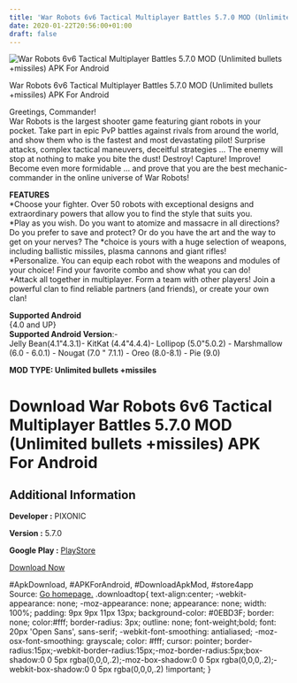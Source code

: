 ```yaml
---
title: 'War Robots 6v6 Tactical Multiplayer Battles 5.7.0 MOD (Unlimited bullets +missiles) APK For Android'
date: 2020-01-22T20:56:00+01:00
draft: false
---
```


![War Robots 6v6 Tactical Multiplayer Battles 5.7.0 MOD (Unlimited bullets +missiles) APK For Android](https://i0.wp.com/apkhome.net/wp-content/uploads/2020/01/War-Robots-6v6-Tactical-Multiplayer-Battles-5.7.0-MOD-Unlimited-bullets-missiles.png "War Robots 6v6 Tactical Multiplayer Battles 5.7.0 MOD (Unlimited bullets +missiles) APK For Android")

  

War Robots 6v6 Tactical Multiplayer Battles 5.7.0 MOD (Unlimited bullets +missiles) APK For Android

Greetings, Commander!  
War Robots is the largest shooter game featuring giant robots in your pocket. Take part in epic PvP battles against rivals from around the world, and show them who is the fastest and most devastating pilot! Surprise attacks, complex tactical maneuvers, deceitful strategies ... The enemy will stop at nothing to make you bite the dust! Destroy! Capture! Improve! Become even more formidable ... and prove that you are the best mechanic-commander in the online universe of War Robots!

**FEATURES**  
\*Choose your fighter. Over 50 robots with exceptional designs and extraordinary powers that allow you to find the style that suits you.  
\*Play as you wish. Do you want to atomize and massacre in all directions? Do you prefer to save and protect? Or do you have the art and the way to get on your nerves? The \*choice is yours with a huge selection of weapons, including ballistic missiles, plasma cannons and giant rifles!  
\*Personalize. You can equip each robot with the weapons and modules of your choice! Find your favorite combo and show what you can do!  
\*Attack all together in multiplayer. Form a team with other players! Join a powerful clan to find reliable partners (and friends), or create your own clan!

**Supported Android**  
{4.0 and UP}  
**Supported Android Version**:-  
Jelly Bean(4.1"4.3.1)- KitKat (4.4"4.4.4)- Lollipop (5.0"5.0.2) - Marshmallow (6.0 - 6.0.1) - Nougat (7.0 " 7.1.1) - Oreo (8.0-8.1) - Pie (9.0)

**MOD TYPE: Unlimited bullets +missiles**

Download War Robots 6v6 Tactical Multiplayer Battles 5.7.0 MOD (Unlimited bullets +missiles) APK For Android
============================================================================================================

Additional Information
----------------------

**Developer :** PIXONIC

**Version :** 5.7.0

**Google Play :** [PlayStore](https://play.google.com/store/apps/details?id=com.pixonic.wwr)

  

[Download Now](https://store4app.co/post/war-robots-6v6-tactical-multiplayer-battles-5-7-0-mod-unlimited-bullets-missiles-apk-for-android_1579712310)

  
#ApkDownload, #APKForAndroid, #DownloadApkMod, #store4app  
Source: [Go homepage.](https://store4app.co/post/war-robots-6v6-tactical-multiplayer-battles-5-7-0-mod-unlimited-bullets-missiles-apk-for-android_1579712310) .downloadtop{ text-align:center; -webkit-appearance: none; -moz-appearance: none; appearance: none; width: 100%; padding: 9px 9px 11px 13px; background-color: #0EBD3F; border: none; color:#fff; border-radius: 3px; outline: none; font-weight;bold; font: 20px 'Open Sans', sans-serif; -webkit-font-smoothing: antialiased; -moz-osx-font-smoothing: grayscale; color: #fff; cursor: pointer; border-radius:15px;-webkit-border-radius:15px;-moz-border-radius:5px;box-shadow:0 0 5px rgba(0,0,0,.2);-moz-box-shadow:0 0 5px rgba(0,0,0,.2);-webkit-box-shadow:0 0 5px rgba(0,0,0,.2) !important; }